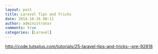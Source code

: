 ```yaml
---
layout: post
title: Laravel Tips and Tricks
date: 2014-10-16 08:11
author: administrator
comments: true
categories: [Laravel]
---
```

<a href="http://code.tutsplus.com/tutorials/25-laravel-tips-and-tricks--pre-92818" target="_blank">http://code.tutsplus.com/tutorials/25-laravel-tips-and-tricks--pre-92818</a>
